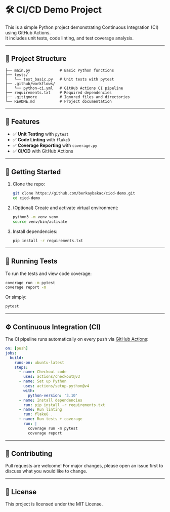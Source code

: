 # 🛠️ CI/CD Demo Project

This is a simple Python project demonstrating Continuous Integration (CI) using GitHub Actions.  
It includes unit tests, code linting, and test coverage analysis.

---

## 📁 Project Structure

```
├── main.py             # Basic Python functions
├── tests/
│   └── test_basic.py   # Unit tests with pytest
├── .github/workflows/
│   └── python-ci.yml   # GitHub Actions CI pipeline
├── requirements.txt    # Required dependencies
├── .gitignore          # Ignored files and directories
└── README.md           # Project documentation
```

---

## 🔧 Features

- ✅ **Unit Testing** with `pytest`
- ✅ **Code Linting** with `flake8`
- ✅ **Coverage Reporting** with `coverage.py`
- ✅ **CI/CD** with GitHub Actions

---

## 🚀 Getting Started

1. Clone the repo:
   ```bash
   git clone https://github.com/berkaybakac/cicd-demo.git
   cd cicd-demo
   ```

2. (Optional) Create and activate virtual environment:
   ```bash
   python3 -m venv venv
   source venv/bin/activate
   ```

3. Install dependencies:
   ```bash
   pip install -r requirements.txt
   ```
---

## 🧪 Running Tests

To run the tests and view code coverage:

```bash
coverage run -m pytest
coverage report -m
```

Or simply:

```bash
pytest
```

---

## ⚙️ Continuous Integration (CI)

The CI pipeline runs automatically on every push via [GitHub Actions](https://github.com/features/actions):

```yaml
on: [push]
jobs:
  build:
    runs-on: ubuntu-latest
    steps:
      - name: Checkout code
        uses: actions/checkout@v3
      - name: Set up Python
        uses: actions/setup-python@v4
        with:
          python-version: '3.10'
      - name: Install dependencies
        run: pip install -r requirements.txt
      - name: Run linting
        run: flake8 .
      - name: Run tests + coverage
        run: |
          coverage run -m pytest
          coverage report
```

---

## 🙌 Contributing

Pull requests are welcome! For major changes, please open an issue first to discuss what you would like to change.

---

## 📄 License

This project is licensed under the MIT License.
